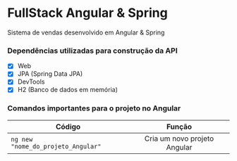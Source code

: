 # FullStack Angular & Spring

Sistema de vendas desenvolvido em Angular &amp; Spring

### Dependências utilizadas para construção da API

- [x] Web
- [x] JPA (Spring Data JPA)
- [x] DevTools 
- [x] H2 (Banco de dados em memória)

### Comandos importantes para o projeto no Angular

| Código                             | Função                       |
| ---------------------------------- |:----------------------------:|
| `ng new "nome_do_projeto_Angular"` | Cria um novo projeto Angular |
